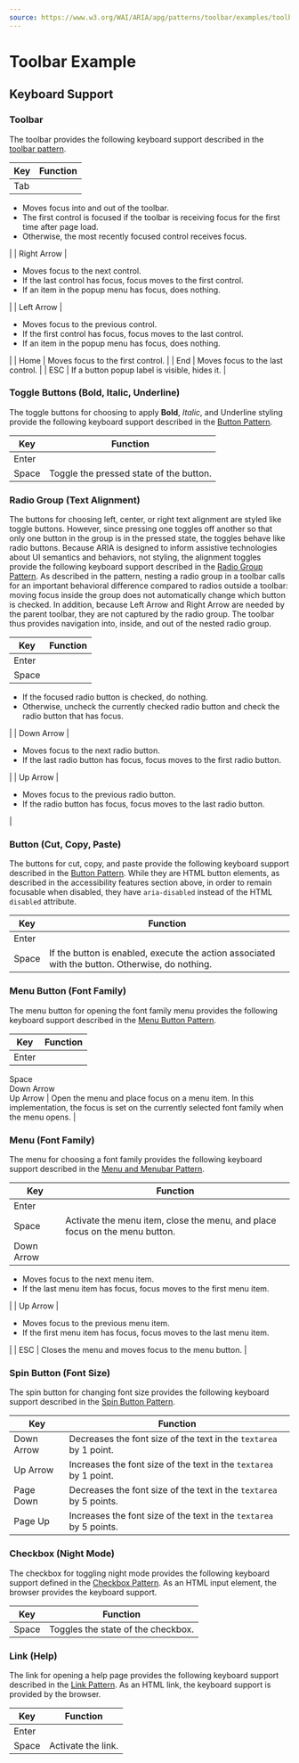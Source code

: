 ```yaml
---
source: https://www.w3.org/WAI/ARIA/apg/patterns/toolbar/examples/toolbar/
---
```

Toolbar Example
===============

Keyboard Support
----------------

### Toolbar

The toolbar provides the following keyboard support described in the [toolbar pattern](https://www.w3.org/WAI/ARIA/apg/patterns/toolbar/#keyboard_interaction).

| Key | Function |
| --- | --- |
| Tab | 
*   Moves focus into and out of the toolbar.
*   The first control is focused if the toolbar is receiving focus for the first time after page load.
*   Otherwise, the most recently focused control receives focus.

 |
| Right Arrow | 

*   Moves focus to the next control.
*   If the last control has focus, focus moves to the first control.
*   If an item in the popup menu has focus, does nothing.

 |
| Left Arrow | 

*   Moves focus to the previous control.
*   If the first control has focus, focus moves to the last control.
*   If an item in the popup menu has focus, does nothing.

 |
| Home | Moves focus to the first control. |
| End | Moves focus to the last control. |
| ESC | If a button popup label is visible, hides it. |

### Toggle Buttons (Bold, Italic, Underline)

The toggle buttons for choosing to apply **Bold**, _Italic_, and Underline styling provide the following keyboard support described in the [Button Pattern](https://www.w3.org/WAI/ARIA/apg/patterns/button/#keyboard_interaction).

| Key | Function |
| --- | --- |
| Enter  
Space | Toggle the pressed state of the button. |

### Radio Group (Text Alignment)

The buttons for choosing left, center, or right text alignment are styled like toggle buttons. However, since pressing one toggles off another so that only one button in the group is in the pressed state, the toggles behave like radio buttons. Because ARIA is designed to inform assistive technologies about UI semantics and behaviors, not styling, the alignment toggles provide the following keyboard support described in the [Radio Group Pattern](https://www.w3.org/WAI/ARIA/apg/patterns/radio/#keyboard_interaction). As described in the pattern, nesting a radio group in a toolbar calls for an important behavioral difference compared to radios outside a toolbar: moving focus inside the group does not automatically change which button is checked. In addition, because Left Arrow and Right Arrow are needed by the parent toolbar, they are not captured by the radio group. The toolbar thus provides navigation into, inside, and out of the nested radio group.

| Key | Function |
| --- | --- |
| Enter  
Space | 
*   If the focused radio button is checked, do nothing.
*   Otherwise, uncheck the currently checked radio button and check the radio button that has focus.

 |
| Down Arrow | 

*   Moves focus to the next radio button.
*   If the last radio button has focus, focus moves to the first radio button.

 |
| Up Arrow | 

*   Moves focus to the previous radio button.
*   If the radio button has focus, focus moves to the last radio button.

 |

### Button (Cut, Copy, Paste)

The buttons for cut, copy, and paste provide the following keyboard support described in the [Button Pattern](https://www.w3.org/WAI/ARIA/apg/patterns/button/#keyboard_interaction). While they are HTML button elements, as described in the accessibility features section above, in order to remain focusable when disabled, they have `aria-disabled` instead of the HTML `disabled` attribute.

| Key | Function |
| --- | --- |
| Enter  
Space | If the button is enabled, execute the action associated with the button. Otherwise, do nothing. |

### Menu Button (Font Family)

The menu button for opening the font family menu provides the following keyboard support described in the [Menu Button Pattern](https://www.w3.org/WAI/ARIA/apg/patterns/menu-button/#keyboard_interaction).

| Key | Function |
| --- | --- |
| Enter  
Space  
Down Arrow  
Up Arrow | Open the menu and place focus on a menu item. In this implementation, the focus is set on the currently selected font family when the menu opens. |

### Menu (Font Family)

The menu for choosing a font family provides the following keyboard support described in the [Menu and Menubar Pattern](https://www.w3.org/WAI/ARIA/apg/patterns/menubar/#keyboard_interaction).

| Key | Function |
| --- | --- |
| Enter  
Space | Activate the menu item, close the menu, and place focus on the menu button. |
| Down Arrow | 
*   Moves focus to the next menu item.
*   If the last menu item has focus, focus moves to the first menu item.

 |
| Up Arrow | 

*   Moves focus to the previous menu item.
*   If the first menu item has focus, focus moves to the last menu item.

 |
| ESC | Closes the menu and moves focus to the menu button. |

### Spin Button (Font Size)

The spin button for changing font size provides the following keyboard support described in the [Spin Button Pattern](https://www.w3.org/WAI/ARIA/apg/patterns/spinbutton/#keyboard_interaction).

| Key | Function |
| --- | --- |
| Down Arrow | Decreases the font size of the text in the `textarea` by 1 point. |
| Up Arrow | Increases the font size of the text in the `textarea` by 1 point. |
| Page Down | Decreases the font size of the text in the `textarea` by 5 points. |
| Page Up | Increases the font size of the text in the `textarea` by 5 points. |

### Checkbox (Night Mode)

The checkbox for toggling night mode provides the following keyboard support defined in the [Checkbox Pattern](https://www.w3.org/WAI/ARIA/apg/patterns/checkbox/#keyboard_interaction). As an HTML input element, the browser provides the keyboard support.

| Key | Function |
| --- | --- |
| Space | Toggles the state of the checkbox. |

### Link (Help)

The link for opening a help page provides the following keyboard support described in the [Link Pattern](https://www.w3.org/WAI/ARIA/apg/patterns/link/#keyboard_interaction). As an HTML link, the keyboard support is provided by the browser.

| Key | Function |
| --- | --- |
| Enter  
Space | Activate the link. |